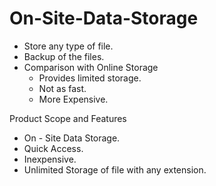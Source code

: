 # On-Site-Data-Storage
- Store any type of file.
- Backup of the files.
- Comparison with Online Storage
  - Provides limited storage.
  - Not as fast.
  - More Expensive.

Product Scope and Features
- On - Site Data Storage.
- Quick Access.
- Inexpensive.
- Unlimited Storage of file with any extension.
